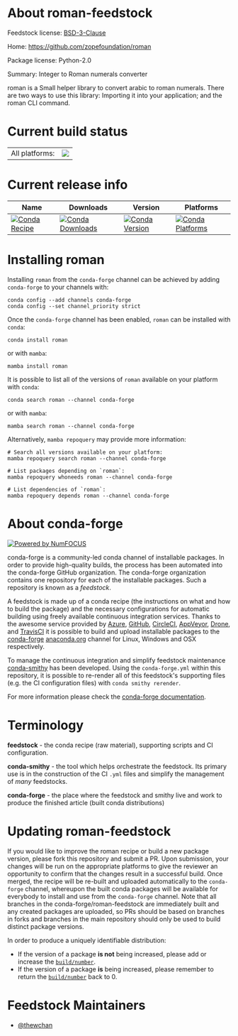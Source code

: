 About roman-feedstock
=====================

Feedstock license: [BSD-3-Clause](https://github.com/conda-forge/roman-feedstock/blob/main/LICENSE.txt)

Home: https://github.com/zopefoundation/roman

Package license: Python-2.0

Summary: Integer to Roman numerals converter

roman is a Small helper library to convert arabic to roman numerals.
There are two ways to use this library: Importing it into your application; and the roman CLI command.


Current build status
====================


<table><tr><td>All platforms:</td>
    <td>
      <a href="https://dev.azure.com/conda-forge/feedstock-builds/_build/latest?definitionId=12171&branchName=main">
        <img src="https://dev.azure.com/conda-forge/feedstock-builds/_apis/build/status/roman-feedstock?branchName=main">
      </a>
    </td>
  </tr>
</table>

Current release info
====================

| Name | Downloads | Version | Platforms |
| --- | --- | --- | --- |
| [![Conda Recipe](https://img.shields.io/badge/recipe-roman-green.svg)](https://anaconda.org/conda-forge/roman) | [![Conda Downloads](https://img.shields.io/conda/dn/conda-forge/roman.svg)](https://anaconda.org/conda-forge/roman) | [![Conda Version](https://img.shields.io/conda/vn/conda-forge/roman.svg)](https://anaconda.org/conda-forge/roman) | [![Conda Platforms](https://img.shields.io/conda/pn/conda-forge/roman.svg)](https://anaconda.org/conda-forge/roman) |

Installing roman
================

Installing `roman` from the `conda-forge` channel can be achieved by adding `conda-forge` to your channels with:

```
conda config --add channels conda-forge
conda config --set channel_priority strict
```

Once the `conda-forge` channel has been enabled, `roman` can be installed with `conda`:

```
conda install roman
```

or with `mamba`:

```
mamba install roman
```

It is possible to list all of the versions of `roman` available on your platform with `conda`:

```
conda search roman --channel conda-forge
```

or with `mamba`:

```
mamba search roman --channel conda-forge
```

Alternatively, `mamba repoquery` may provide more information:

```
# Search all versions available on your platform:
mamba repoquery search roman --channel conda-forge

# List packages depending on `roman`:
mamba repoquery whoneeds roman --channel conda-forge

# List dependencies of `roman`:
mamba repoquery depends roman --channel conda-forge
```


About conda-forge
=================

[![Powered by
NumFOCUS](https://img.shields.io/badge/powered%20by-NumFOCUS-orange.svg?style=flat&colorA=E1523D&colorB=007D8A)](https://numfocus.org)

conda-forge is a community-led conda channel of installable packages.
In order to provide high-quality builds, the process has been automated into the
conda-forge GitHub organization. The conda-forge organization contains one repository
for each of the installable packages. Such a repository is known as a *feedstock*.

A feedstock is made up of a conda recipe (the instructions on what and how to build
the package) and the necessary configurations for automatic building using freely
available continuous integration services. Thanks to the awesome service provided by
[Azure](https://azure.microsoft.com/en-us/services/devops/), [GitHub](https://github.com/),
[CircleCI](https://circleci.com/), [AppVeyor](https://www.appveyor.com/),
[Drone](https://cloud.drone.io/welcome), and [TravisCI](https://travis-ci.com/)
it is possible to build and upload installable packages to the
[conda-forge](https://anaconda.org/conda-forge) [anaconda.org](https://anaconda.org/)
channel for Linux, Windows and OSX respectively.

To manage the continuous integration and simplify feedstock maintenance
[conda-smithy](https://github.com/conda-forge/conda-smithy) has been developed.
Using the ``conda-forge.yml`` within this repository, it is possible to re-render all of
this feedstock's supporting files (e.g. the CI configuration files) with ``conda smithy rerender``.

For more information please check the [conda-forge documentation](https://conda-forge.org/docs/).

Terminology
===========

**feedstock** - the conda recipe (raw material), supporting scripts and CI configuration.

**conda-smithy** - the tool which helps orchestrate the feedstock.
                   Its primary use is in the construction of the CI ``.yml`` files
                   and simplify the management of *many* feedstocks.

**conda-forge** - the place where the feedstock and smithy live and work to
                  produce the finished article (built conda distributions)


Updating roman-feedstock
========================

If you would like to improve the roman recipe or build a new
package version, please fork this repository and submit a PR. Upon submission,
your changes will be run on the appropriate platforms to give the reviewer an
opportunity to confirm that the changes result in a successful build. Once
merged, the recipe will be re-built and uploaded automatically to the
`conda-forge` channel, whereupon the built conda packages will be available for
everybody to install and use from the `conda-forge` channel.
Note that all branches in the conda-forge/roman-feedstock are
immediately built and any created packages are uploaded, so PRs should be based
on branches in forks and branches in the main repository should only be used to
build distinct package versions.

In order to produce a uniquely identifiable distribution:
 * If the version of a package **is not** being increased, please add or increase
   the [``build/number``](https://docs.conda.io/projects/conda-build/en/latest/resources/define-metadata.html#build-number-and-string).
 * If the version of a package **is** being increased, please remember to return
   the [``build/number``](https://docs.conda.io/projects/conda-build/en/latest/resources/define-metadata.html#build-number-and-string)
   back to 0.

Feedstock Maintainers
=====================

* [@thewchan](https://github.com/thewchan/)

